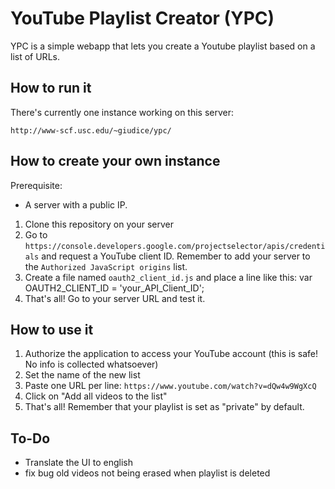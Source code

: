 # YouTube Playlist Creator (YPC)

YPC is a simple webapp that lets you create a Youtube playlist based on a list of URLs. 

## How to run it 

There's currently one instance working on this server: 

	http://www-scf.usc.edu/~giudice/ypc/
	

## How to create your own instance

Prerequisite: 

- A server with a public IP. 


1. Clone this repository on your server
2. Go to `https://console.developers.google.com/projectselector/apis/credentials` and request a YouTube client ID. Remember to add your server to the `Authorized JavaScript origins` list.
3. Create a file named `oauth2_client_id.js` and place a line like this: 
	var OAUTH2_CLIENT_ID = 'your_API_Client_ID';
4. That's all! Go to your server URL and test it.

## How to use it

1. Authorize the application to access your YouTube account (this is safe! No info is collected whatsoever)
2. Set the name of the new list
3. Paste one URL per line: `https://www.youtube.com/watch?v=dQw4w9WgXcQ`
4. Click on "Add all videos to the list"
5. That's all! Remember that your playlist is set as "private" by default.

## To-Do

- Translate the UI to english 
- fix bug old videos not being erased when playlist is deleted
